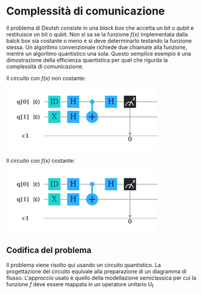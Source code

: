 # Complessità di comunicazione
Il problema di Deutsh consiste in una *black box* che accetta un bit o qubit e restituisce un bit o qubit. Non si sa se la funzione *f(x)* implementata dalla balck box sia costante o meno e si deve determinarlo testando la funzione stessa.
Un algoritmo convenzionale richiede due chiamate alla funzione, mentre un algoritmo quantistico una sola.
Questo semplice esempio è una dimostrazione della efficienza quantistica per quel che rigurda la complessità di comunicazione.

Il circuito con *f(x)* non costante:

![non-costante](circuit(3).png)

Il circuito con *f(x)*  costante:

![non-costante](circuit(3).png)
## Codifica del problema
Il problema viene risolto qui usando un circuito quantistico. La progettazione del circuito equivale alla preparazione di un diagramma di flusso. L'approccio usato è quello della modellazione semiclassica per cui la funzione *f* deve essere mappata in un operatore unitario U<sub>f</sub> 
